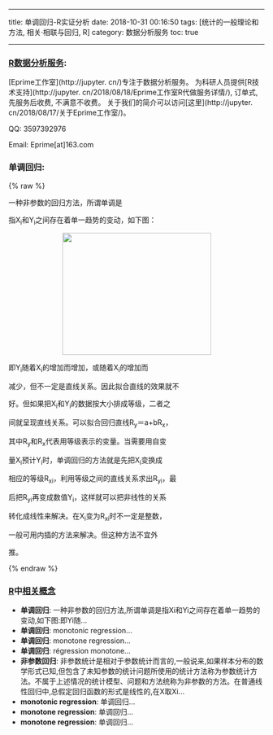
---
title: 单调回归-R实证分析
date: 2018-10-31 00:16:50
tags: [统计的一般理论和方法, 相关·相联与回归, R]
category: 数据分析服务
toc: true

---



<span></span>
<!-- more -->

### [R](/tags/R/)[数据分析服务](/categories/数据分析服务/):
[Eprime工作室](http://jupyter. cn/)专注于数据分析服务。
为科研人员提供[R技术支持](http://jupyter. cn/2018/08/18/Eprime工作室R代做服务详情/), 订单式, 先服务后收费, 不满意不收费。
关于我们的简介可以访问[这里](http://jupyter. cn/2018/08/17/关于Eprime工作室/)。

QQ: 3597392976

Email: Eprime[at]163.com



### 单调回归:

{% raw %}
<div class="p1">一种非参数的回归方法，所谓单调是

指X<sub>i</sub>和Y<sub>i</sub>之间存在着单一趋势的变动，如下图：<p align="center"><span class="imgdiv" style="text-align:center;"><img onclick="zoomPic(this);" align="absmiddle" width="293" height="240" src="/CRFDPIC/R200806043/R200806043.0185.3%5B4681592631f4%5D.png"></span></p>

<p>即Y<sub>i</sub>随着X<sub>i</sub>的增加而增加，或随着X<sub>i</sub>的增加而

减少，但不一定是直线关系。因此拟合直线的效果就不

好。但如果把X<sub>i</sub>和Y<sub>i</sub>的数据按大小排成等级，二者之

间就呈现直线关系。可以拟合回归直线R<sub>y</sub>＝a+bR<sub>x</sub>，

其中R<sub>y</sub>和R<sub>x</sub>代表用等级表示的变量。当需要用自变

量X<sub>i</sub>预计Y<sub>i</sub>时，单调回归的方法就是先把X<sub>i</sub>变换成

相应的等级R<sub>xi</sub>，利用等级之间的直线关系求出R<sub>yi</sub>，最

后把R<sub>yi</sub>再变成数值Y<sub>i</sub>，这样就可以把非线性的关系

转化成线性来解决。在X<sub>i</sub>变为R<sub>xi</sub>时不一定是整数，

一般可用内插的方法来解决。但这种方法不宜外

推。</p></div>
{% endraw %}



### [R](/tags/R/)中[相关概念](/categories/数据分析服务)

- **单调回归**: 一种非参数的回归方法,所谓单调是指Xi和Yi之间存在着单一趋势的变动,如下图:即Yi随...
- **单调回归**: monotonic regression...
- **单调回归**: monotone regression...
- **单调回归**: régression monotone...
- **非参数回归**: 非参数统计是相对于参数统计而言的,一般说来,如果样本分布的数学形式已知,但包含了未知参数的统计问题所使用的统计方法称为参数统计方法。不属于上述情况的统计模型、问题和方法统称为非参数的方法。在普通线性回归中,总假定回归函数的形式是线性的,在X取Xi...
- **monotonic regression**: 单调回归...
- **monotone regression**: 单调回归...
- **monotone regression**: 单调回归...





